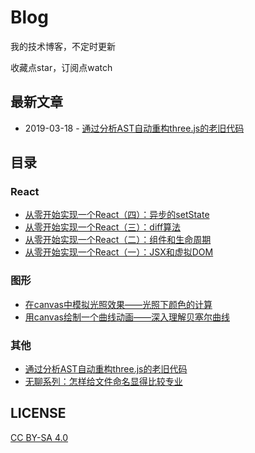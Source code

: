 # Blog
我的技术博客，不定时更新

收藏点star，订阅点watch

## 最新文章
* 2019-03-18 - [通过分析AST自动重构three.js的老旧代码](https://github.com/hujiulong/blog/issues/10)

## 目录

### React

* [从零开始实现一个React（四）：异步的setState](https://github.com/hujiulong/blog/issues/7)
* [从零开始实现一个React（三）：diff算法](https://github.com/hujiulong/blog/issues/6)
* [从零开始实现一个React（二）：组件和生命周期](https://github.com/hujiulong/blog/issues/5)
* [从零开始实现一个React（一）：JSX和虚拟DOM](https://github.com/hujiulong/blog/issues/4)

### 图形

* [在canvas中模拟光照效果——光照下颜色的计算](https://github.com/hujiulong/blog/issues/2)
* [用canvas绘制一个曲线动画——深入理解贝塞尔曲线](https://github.com/hujiulong/blog/issues/1)

### 其他
* [通过分析AST自动重构three.js的老旧代码](https://github.com/hujiulong/blog/issues/10)
* [无聊系列：怎样给文件命名显得比较专业](https://github.com/hujiulong/blog/issues/3)

## LICENSE
[CC BY-SA 4.0](https://creativecommons.org/licenses/by-sa/4.0/deed.zh)
